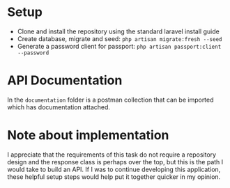 # Setup
* Clone and install the repository using the standard laravel install guide
* Create database, migrate and seed: `php artisan migrate:fresh --seed`
* Generate a password client for passport: `php artisan passport:client --password` 

# API Documentation
In the `documentation` folder is a postman collection that can be imported which has documentation attached.

# Note about implementation
I appreciate that the requirements of this task do not require a repository design and the response class is perhaps 
over the top, but this is the path I would take to build an API. If I was to continue developing this application,
these helpful setup steps would help put it together quicker in my opinion. 
